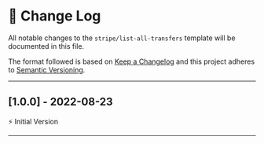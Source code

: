 # 📣 Change Log
All notable changes to the `stripe/list-all-transfers` template will be documented in this file.

The format followed is based on [Keep a Changelog](http://keepachangelog.com/) and this project adheres to [Semantic Versioning](http://semver.org/).

---
 
## [1.0.0] - 2022-08-23
 
⚡️ Initial Version
 
---
